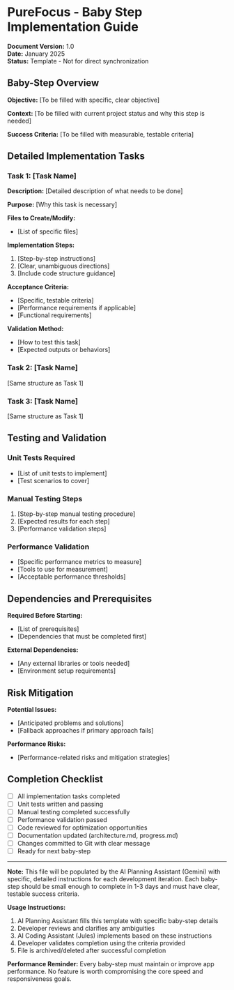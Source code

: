 # PureFocus - Baby Step Implementation Guide

**Document Version:** 1.0  
**Date:** January 2025  
**Status:** Template - Not for direct synchronization

## Baby-Step Overview

**Objective:** [To be filled with specific, clear objective]

**Context:** [To be filled with current project status and why this step is needed]

**Success Criteria:** [To be filled with measurable, testable criteria]

## Detailed Implementation Tasks

### Task 1: [Task Name]
**Description:** [Detailed description of what needs to be done]

**Purpose:** [Why this task is necessary]

**Files to Create/Modify:**
- [List of specific files]

**Implementation Steps:**
1. [Step-by-step instructions]
2. [Clear, unambiguous directions]
3. [Include code structure guidance]

**Acceptance Criteria:**
- [Specific, testable criteria]
- [Performance requirements if applicable]
- [Functional requirements]

**Validation Method:**
- [How to test this task]
- [Expected outputs or behaviors]

### Task 2: [Task Name]
[Same structure as Task 1]

### Task 3: [Task Name]
[Same structure as Task 1]

## Testing and Validation

### Unit Tests Required
- [List of unit tests to implement]
- [Test scenarios to cover]

### Manual Testing Steps
1. [Step-by-step manual testing procedure]
2. [Expected results for each step]
3. [Performance validation steps]

### Performance Validation
- [Specific performance metrics to measure]
- [Tools to use for measurement]
- [Acceptable performance thresholds]

## Dependencies and Prerequisites

**Required Before Starting:**
- [List of prerequisites]
- [Dependencies that must be completed first]

**External Dependencies:**
- [Any external libraries or tools needed]
- [Environment setup requirements]

## Risk Mitigation

**Potential Issues:**
- [Anticipated problems and solutions]
- [Fallback approaches if primary approach fails]

**Performance Risks:**
- [Performance-related risks and mitigation strategies]

## Completion Checklist

- [ ] All implementation tasks completed
- [ ] Unit tests written and passing
- [ ] Manual testing completed successfully
- [ ] Performance validation passed
- [ ] Code reviewed for optimization opportunities
- [ ] Documentation updated (architecture.md, progress.md)
- [ ] Changes committed to Git with clear message
- [ ] Ready for next baby-step

---

**Note:** This file will be populated by the AI Planning Assistant (Gemini) with specific, detailed instructions for each development iteration. Each baby-step should be small enough to complete in 1-3 days and must have clear, testable success criteria.

**Usage Instructions:**
1. AI Planning Assistant fills this template with specific baby-step details
2. Developer reviews and clarifies any ambiguities
3. AI Coding Assistant (Jules) implements based on these instructions
4. Developer validates completion using the criteria provided
5. File is archived/deleted after successful completion

**Performance Reminder:** Every baby-step must maintain or improve app performance. No feature is worth compromising the core speed and responsiveness goals.